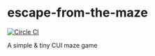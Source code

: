 # escape-from-the-maze

[![Circle CI](https://circleci.com/gh/kjirou/escape-from-the-maze.svg?style=svg)](https://circleci.com/gh/kjirou/escape-from-the-maze)

A simple &amp; tiny CUI maze game
